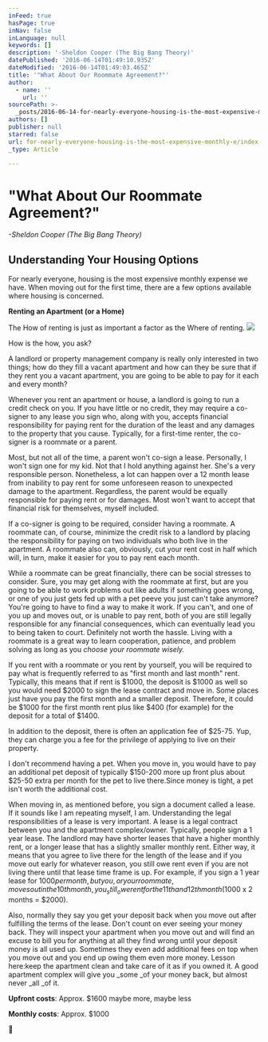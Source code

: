 ```yaml
---
inFeed: true
hasPage: true
inNav: false
inLanguage: null
keywords: []
description: '-Sheldon Cooper (The Big Bang Theory)'
datePublished: '2016-06-14T01:49:10.935Z'
dateModified: '2016-06-14T01:49:03.465Z'
title: '"What About Our Roommate Agreement?"'
author:
  - name: ''
    url: ''
sourcePath: >-
  _posts/2016-06-14-for-nearly-everyone-housing-is-the-most-expensive-monthly-e.md
authors: []
publisher: null
starred: false
url: for-nearly-everyone-housing-is-the-most-expensive-monthly-e/index.html
_type: Article

---
```

# "What About Our Roommate Agreement?"

_-Sheldon Cooper (The Big Bang Theory)_

## Understanding Your Housing Options

For nearly everyone, housing is the most expensive monthly expense we have. When moving out for the first time, there are a few options available where housing is concerned.

**Renting an Apartment (or a Home)**

The How of renting is just as important a factor as the Where of renting.
![](https://the-grid-user-content.s3-us-west-2.amazonaws.com/7b7524ef-d0d2-4e1d-8d02-037bc93c12e2.jpg)

How is the how, you ask?

A landlord or property management company is really only interested in two things; how do they fill a vacant apartment and how can they be sure that if they rent you a vacant apartment, you are going to be able to pay for it each and every month?

Whenever you rent an apartment or house, a landlord is going to run a credit check on you. If you have little or no credit, they may require a co-signer to any lease you sign who, along with you, accepts financial responsibility for paying rent for the duration of the least and any damages to the property that you cause. Typically, for a first-time renter, the co-signer is a roommate or a parent.

Most, but not all of the time, a parent won't co-sign a lease. Personally, I won't sign one for my kid. Not that I hold anything against her. She's a very responsible person. Nonetheless, a lot can happen over a 12 month lease from inability to pay rent for some unforeseen reason to unexpected damage to the apartment. Regardless, the parent would be equally responsible for paying rent or for damages. Most won't want to accept that financial risk for themselves, myself included.

If a co-signer is going to be required, consider having a roommate. A roommate can, of course, minimize the credit risk to a landlord by placing the responsibility for paying on two individuals who both live in the apartment. A roommate also can, obviously, cut your rent cost in half which will, in turn, make it easier for you to pay rent each month.

While a roommate can be great financially, there can be social stresses to consider. Sure, you may get along with the roommate at first, but are you going to be able to work problems out like adults if something goes wrong, or one of you just gets fed up with a pet peeve you just can't take anymore? You're going to have to find a way to make it work. If you can't, and one of you up and moves out, or is unable to pay rent, both of you are still legally responsible for any financial consequences, which can eventually lead you to being taken to court. Definitely not worth the hassle. Living with a roommate is a great way to learn cooperation, patience, and problem solving as long as you _choose your roommate wisely._

If you rent with a roommate or you rent by yourself, you will be required to pay what is frequently referred to as "first month and last month" rent. Typically, this means that if rent is $1000, the deposit is $1000 as well so you would need $2000 to sign the lease contract and move in. Some places just have you pay the first month and a smaller deposit. Therefore, it could be $1000 for the first month rent plus like $400 (for example) for the deposit for a total of $1400\.

In addition to the deposit, there is often an application fee of $25-75\. Yup, they can charge you a fee for the privilege of applying to live on their property.

I don't recommend having a pet. When you move in, you would have to pay an additional pet deposit of typically $150-200 more up front plus about $25-50 extra per month for the pet to live there.Since money is tight, a pet isn't worth the additional cost.

When moving in, as mentioned before, you sign a document called a lease. If it sounds like I am repeating myself, I am. Understanding the legal responsibilities of a lease is very important. A lease is a legal contract between you and the apartment complex/owner. Typically, people sign a 1 year lease. The landlord may have shorter leases that have a higher monthly rent, or a longer lease that has a slightly smaller monthly rent. Either way, it means that you agree to live there for the length of the lease and if you move out early for whatever reason, you still owe rent even if you are not living there until that lease time frame is up. For example, if you sign a 1 year lease for $1000 per month, but you, or your roommate, moves out in the 10th month, you _still _owe rent for the 11th and 12th month ($1000 x 2 months = $2000).

Also, normally they say you get your deposit back when you move out after fulfilling the terms of the lease. Don't count on ever seeing your money back. They will inspect your apartment when you move out and will find an excuse to bill you for anything at all they find wrong until your deposit money is all used up. Sometimes they even add additional fees on top when you move out and you end up owing them even more money. Lesson here:keep the apartment clean and take care of it as if you owned it. A good apartment complex will give you _some _of your money back, but almost never _all _of it.

**Upfront costs**: Approx. $1600 maybe more, maybe less

**Monthly costs**: Approx. $1000

